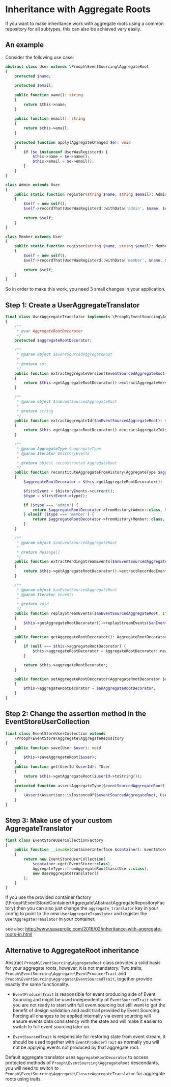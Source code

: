# Inheritance with Aggregate Roots

If you want to make inheritance work with aggregate roots using a common repository for all subtypes, this can also be achieved very easily. 

## An example

Consider the following use case:

```php
abstract class User extends \Prooph\EventSourcing\AggregateRoot
{
    protected $name;
    
    protected $email;
    
    public function name(): string
    {
        return $this->name;
    }
    
    public function email(): string
    {
        return $this->email;
    }
    
    protected function apply(AggregateChanged $e): void
    {
        if ($e instanceof UserWasRegisterd) {
            $this->name = $e->name();
            $this->email = $e->email();
        }
    }
}

class Admin extends User
{
    public static function register(string $name, string $email): Admin
    {
        $self = new self();
        $self->recordThat(UserWasRegisterd::withData('admin', $name, $email);
        
        return $self;
    }
}

class Member extends User
{
    public static function register(string $name, string $email): Member
    {
        $self = new self();
        $self->recordThat(UserWasRegisterd::withData('member', $name, $email);
        
        return $self;
    }
}
```

So in order to make this work, you need 3 small changes in your application.

## Step 1: Create a UserAggregateTranslator

```php
final class UserAggregateTranslator implements \Prooph\EventSourcing\Aggregate\AggregateTranslator
{
    /**
     * @var AggregateRootDecorator
     */
    protected $aggregateRootDecorator;

    /**
     * @param object $eventSourcedAggregateRoot
     *
     * @return int
     */
    public function extractAggregateVersion($eventSourcedAggregateRoot): int
    {
        return $this->getAggregateRootDecorator()->extractAggregateVersion($eventSourcedAggregateRoot);
    }

    /**
     * @param object $anEventSourcedAggregateRoot
     *
     * @return string
     */
    public function extractAggregateId($anEventSourcedAggregateRoot): string
    {
        return $this->getAggregateRootDecorator()->extractAggregateId($anEventSourcedAggregateRoot);
    }

    /**
     * @param AggregateType $aggregateType
     * @param Iterator $historyEvents
     *
     * @return object reconstructed AggregateRoot
     */
    public function reconstituteAggregateFromHistory(AggregateType $aggregateType, Iterator $historyEvents)
    {
        $aggregateRootDecorator = $this->getAggregateRootDecorator();

        $firstEvent = $historyEvents->current();
        $type = $firstEvent->type();

        if ($type === 'admin') {
            return $aggregateRootDecorator->fromHistory(Admin::class, $historyEvents);
        } elseif ($type === 'member') {
            return $aggregateRootDecorator->fromHistory(Member::class, $historyEvents);
        }
    }

    /**
     * @param object $anEventSourcedAggregateRoot
     *
     * @return Message[]
     */
    public function extractPendingStreamEvents($anEventSourcedAggregateRoot): array
    {
        return $this->getAggregateRootDecorator()->extractRecordedEvents($anEventSourcedAggregateRoot);
    }

    /**
     * @param object $anEventSourcedAggregateRoot
     * @param Iterator $events
     *
     * @return void
     */
    public function replayStreamEvents($anEventSourcedAggregateRoot, Iterator $events): void
    {
        $this->getAggregateRootDecorator()->replayStreamEvents($anEventSourcedAggregateRoot, $events);
    }

    public function getAggregateRootDecorator(): AggregateRootDecorator
    {
        if (null === $this->aggregateRootDecorator) {
            $this->aggregateRootDecorator = AggregateRootDecorator::newInstance();
        }

        return $this->aggregateRootDecorator;
    }

    public function setAggregateRootDecorator(AggregateRootDecorator $anAggregateRootDecorator): void
    {
        $this->aggregateRootDecorator = $anAggregateRootDecorator;
    }
}
```

## Step 2: Change the assertion method in the EventStoreUserCollection

```php
final class EventStoreUserCollection extends 
    \Prooph\EventStore\Aggregate\AggregateRepository
{
    public function save(User $user): void
    {
        $this->saveAggregateRoot($user);
    }
    public function get(UserId $userId): ?User
    {
        return $this->getAggregateRoot($userId->toString());
    }
    protected function assertAggregateType($eventSourcedAggregateRoot)
    {
        \Assert\Assertion::isInstanceOf($eventSourcedAggregateRoot, User::class);
    }
}
```

## Step 3: Make use of your custom AggregateTranslator

```php
final class EventStoreUserCollectionFactory
{
    public function __invoke(ContainerInterface $container): EventStoreUserCollection
    {
        return new EventStoreUserCollection(
            $container->get(EventStore::class),
            AggregateType::fromAggregateRootClass(User::class),
            new UserAggregateTranslator()
        );
    }
}
```

If you use the provided container factory (\Prooph\EventStore\Container\Aggregate\AbstractAggregateRepositoryFactory)
then you can also just change the `aggregate_translator` key in your config to point to the new `UserAggregateTranslator`
and register the `UserAggregateTranslator` in your container.

see also: http://www.sasaprolic.com/2016/02/inheritance-with-aggregate-roots-in.html

## Alternative to AggregateRoot inheritance

Abstract `Prooph\EventSourcing\AggregateRoot` class provides a solid basis for
your aggregate roots, however, it is not mandatory. Two traits,
`Prooph\EventSourcing\Aggregate\EventProducerTrait` and
`Prooph\EventSourcing\Aggregate\EventSourcedTrait`, together provide exactly
the same functionality.

- `EventProducerTrait` is responsible for event producing side of Event
  Sourcing and might be used independently of `EventSourcedTrait` when you are
  not ready to start with full event sourcing but still want to get the benefit
  of design validation and audit trail provided by Event Sourcing. Forcing all
  changes to be applied internally via event sourcing will ensure events data
  consistency with the state and will make it easier to switch to full event
  sourcing later on.

- `EventSourcedTrait` is responsible for restoring state from event stream, it
  should be used together with `EventProducerTrait` as normally you will not be
  applying events not produced by that aggregate root.

Default aggregate translator uses `AggregateRootDecorator` to access protected
methods of `Prooph\EventSourcing\AggregateRoot` descendants, you will need to
switch to
`Prooph\EventSourcing\Aggregate\ClosureAggregateTranslator` for
aggregate roots using traits.
